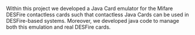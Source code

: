Within this project we developed a Java Card emulator for the Mifare DESFire contactless cards such that contactless Java Cards can be used in DESFire-based systems.
Moreover, we developed java code to manage both this emulation and real DESFire cards.